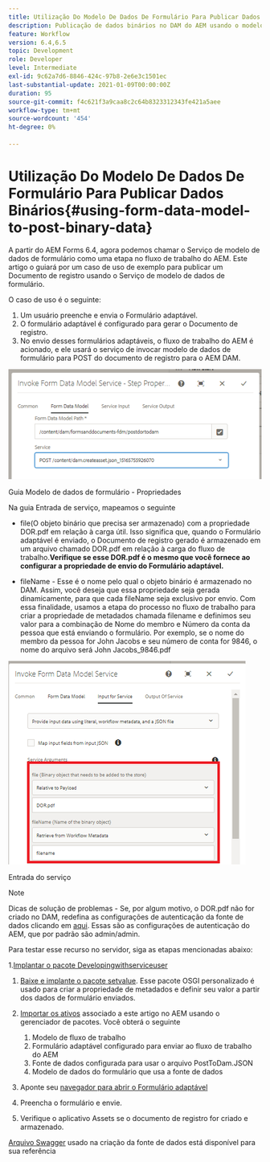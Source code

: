 ```yaml
---
title: Utilização Do Modelo De Dados De Formulário Para Publicar Dados Binários
description: Publicação de dados binários no DAM do AEM usando o modelo de dados de formulário
feature: Workflow
version: 6.4,6.5
topic: Development
role: Developer
level: Intermediate
exl-id: 9c62a7d6-8846-424c-97b8-2e6e3c1501ec
last-substantial-update: 2021-01-09T00:00:00Z
duration: 95
source-git-commit: f4c621f3a9caa8c2c64b8323312343fe421a5aee
workflow-type: tm+mt
source-wordcount: '454'
ht-degree: 0%

---
```


# Utilização Do Modelo De Dados De Formulário Para Publicar Dados Binários{#using-form-data-model-to-post-binary-data}

A partir do AEM Forms 6.4, agora podemos chamar o Serviço de modelo de dados de formulário como uma etapa no fluxo de trabalho do AEM. Este artigo o guiará por um caso de uso de exemplo para publicar um Documento de registro usando o Serviço de modelo de dados de formulário.

O caso de uso é o seguinte:

1. Um usuário preenche e envia o Formulário adaptável.
1. O formulário adaptável é configurado para gerar o Documento de registro.
1. No envio desses formulários adaptáveis, o fluxo de trabalho do AEM é acionado, e ele usará o serviço de invocar modelo de dados de formulário para POST do documento de registro para o AEM DAM.

![posttodam](assets/posttodamshot1.png)

Guia Modelo de dados de formulário - Propriedades

Na guia Entrada de serviço, mapeamos o seguinte

* file(O objeto binário que precisa ser armazenado) com a propriedade DOR.pdf em relação à carga útil. Isso significa que, quando o Formulário adaptável é enviado, o Documento de registro gerado é armazenado em um arquivo chamado DOR.pdf em relação à carga do fluxo de trabalho.**Verifique se esse DOR.pdf é o mesmo que você fornece ao configurar a propriedade de envio do Formulário adaptável.**

* fileName - Esse é o nome pelo qual o objeto binário é armazenado no DAM. Assim, você deseja que essa propriedade seja gerada dinamicamente, para que cada fileName seja exclusivo por envio. Com essa finalidade, usamos a etapa do processo no fluxo de trabalho para criar a propriedade de metadados chamada filename e definimos seu valor para a combinação de Nome do membro e Número da conta da pessoa que está enviando o formulário. Por exemplo, se o nome do membro da pessoa for John Jacobs e seu número de conta for 9846, o nome do arquivo será John Jacobs_9846.pdf

![fdmserviceinput](assets/fdminputservice.png)

Entrada do serviço

>[!NOTE]
>
>Dicas de solução de problemas - Se, por algum motivo, o DOR.pdf não for criado no DAM, redefina as configurações de autenticação da fonte de dados clicando em [aqui](http://localhost:4502/mnt/overlay/fd/fdm/gui/components/admin/fdmcloudservice/properties.html?item=%2Fconf%2Fglobal%2Fsettings%2Fcloudconfigs%2Ffdm%2Fpostdortodam). Essas são as configurações de autenticação do AEM, que por padrão são admin/admin.

Para testar esse recurso no servidor, siga as etapas mencionadas abaixo:

1.[Implantar o pacote Developingwithserviceuser](/help/forms/assets/common-osgi-bundles/DevelopingWithServiceUser.jar)

1. [Baixe e implante o pacote setvalue](/help/forms/assets/common-osgi-bundles/SetValueApp.core-1.0-SNAPSHOT.jar). Esse pacote OSGI personalizado é usado para criar a propriedade de metadados e definir seu valor a partir dos dados de formulário enviados.

1. [Importar os ativos](assets/postdortodam.zip) associado a este artigo no AEM usando o gerenciador de pacotes. Você obterá o seguinte

   1. Modelo de fluxo de trabalho
   1. Formulário adaptável configurado para enviar ao fluxo de trabalho do AEM
   1. Fonte de dados configurada para usar o arquivo PostToDam.JSON
   1. Modelo de dados do formulário que usa a fonte de dados

1. Aponte seu [navegador para abrir o Formulário adaptável](http://localhost:4502/content/dam/formsanddocuments/helpx/timeoffrequestform/jcr:content?wcmmode=disabled)
1. Preencha o formulário e envie.
1. Verifique o aplicativo Assets se o documento de registro for criado e armazenado.


[Arquivo Swagger](http://localhost:4502/conf/global/settings/cloudconfigs/fdm/postdortodam/jcr:content/swaggerFile) usado na criação da fonte de dados está disponível para sua referência
